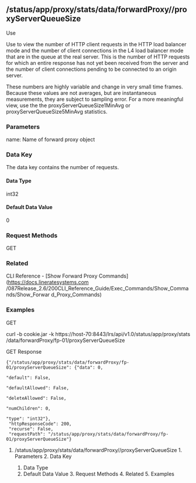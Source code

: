 ## /status/app/proxy/stats/data/forwardProxy/<name>/proxyServerQueueSize

Use

Use to view the number of HTTP client requests in the HTTP load balancer mode
and the number of client connections in the L4 load balancer mode that are in
the queue at the real server. This is the number of HTTP requests for which an
entire response has not yet been received from the server and the number of
client connections pending to be connected to an origin server.

These numbers are highly variable and change in very small time frames.
Because these values are not averages, but are instantaneous measurements,
they are subject to sampling error. For a more meaningful view, use the the
proxyServerQueueSize1MinAvg or proxyServerQueueSize5MinAvg statistics.

### Parameters

name: Name of forward proxy object

### Data Key

The data key contains the number of requests.

#### Data Type

int32

#### Default Data Value

0

### Request Methods

GET

### Related

CLI Reference - [Show Forward Proxy Commands](https://docs.lineratesystems.com
/087Release_2.6/200CLI_Reference_Guide/Exec_Commands/Show_Commands/Show_Forwar
d_Proxy_Commands)

### Examples

GET

curl -b cookie.jar -k https://host-70:8443/lrs/api/v1.0/status/app/proxy/stats
/data/forwardProxy/fp-01/proxyServerQueueSize

GET Response

    
    
    {"/status/app/proxy/stats/data/forwardProxy/fp-01/proxyServerQueueSize": {"data": 0,
                                                                               "default": False,
                                                                               "defaultAllowed": False,
                                                                               "deleteAllowed": False,
                                                                               "numChildren": 0,
                                                                               "type": "int32"},
     "httpResponseCode": 200,
     "recurse": False,
     "requestPath": "/status/app/proxy/stats/data/forwardProxy/fp-01/proxyServerQueueSize"}
    

  1. /status/app/proxy/stats/data/forwardProxy/<name>/proxyServerQueueSize
    1. Parameters
    2. Data Key
      1. Data Type
      2. Default Data Value
    3. Request Methods
    4. Related
    5. Examples

